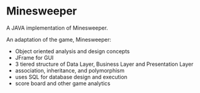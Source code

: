 # Minesweeper
A JAVA implementation of Minesweeper.

An adaptation of the game, Minesweeper:
* Object oriented analysis and design concepts
* JFrame for GUI
* 3 tiered structure of Data Layer, Business Layer and Presentation Layer
* association, inheritance, and polymorphism
* uses SQL for database design and execution
* score board and other game analytics
